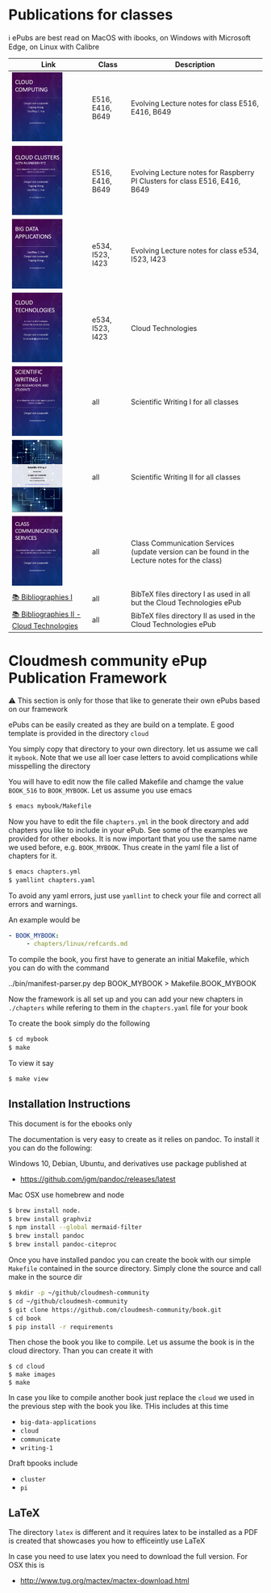 # Publications for classes

:information_source: ePubs are best read on MacOS with ibooks, on Windows with Microsoft Edge, on Linux with Calibre

Link |  Class | Description
|------ | --- | -------------
[<img src="cloud/cover/cover.jpg" width="100px">](vonLaszewski-cloud.epub?raw=true)| E516, E416, B649 | Evolving Lecture notes for class E516, E416, B649
[<img src="pi/cover/cover.jpg" width="100px">](vonLaszewski-pi.epub?raw=true)| E516, E416, B649 | Evolving Lecture notes for Raspberry PI Clusters for class E516, E416, B649
[<img src="big-data-applications/cover/cover.jpg" width="100px">](vonLaszewski-bigdata-application.epub?raw=true)| e534, I523, I423 | Evolving Lecture notes for class e534, I523, I423
[<img src="tech/cover/cover.jpg" width="100px">](https://github.com/cloudmesh/technologies/blob/master/vonLaszewski-cloud-technologies.epub?raw=true)| e534, I523, I423 | Cloud Technologies 
[<img src="writing-1/cover/cover.jpg" width="100px">](vonLaszewski-writing-1.epub?raw=true)| all | Scientific Writing I for all classes
[<img src="latex/cover-latex.png" width="100px">](http://cyberaide.org/papers/vonLaszewski-latex.pdf)| all | Scientific Writing II for all classes
[<img src="communicate/cover/cover.jpg" width="100px">](vonLaszewski-communicate.epub?raw=true)| all | Class Communication Services (update version can be found in the Lecture notes for the class)
[:books: Bibliographies I](bib) | all | BibTeX files directory I as used in all but the Cloud Technologies ePub
[:books: Bibliographies II - Cloud Technologies](https://github.com/cloudmesh/technologies/tree/master/bib) | all | BibTeX files directory II  as used in the Cloud Technologies ePub


# Cloudmesh community ePup Publication Framework

:warning: This section is only for those that like to generate their own ePubs based on our framework

ePubs can be easily created as they are build on a template. E good template is provided in the directory `cloud`

You simply copy that directory to your own directory. let us assume we call it `mybook`. Note that we use all loer case letters to avoid complications while misspelling the directory

You will have to edit now the file called Makefile and chamge the value `BOOK_516` to `BOOK_MYBOOK`. Let us assume you use emacs

```bash
$ emacs mybook/Makefile
```

Now you have to edit the file `chapters.yml` in the book directory and add chapters you like to include in your ePub. 
See some of the examples we provided for other ebooks. It is now important that you use the same name we used before, e.g. `BOOK_MYBOOK`. Thus create in the yaml file a list of chapters for it. 

```bash
$ emacs chapters.yml
$ yamllint chapters.yaml
```

To avoid any yaml errors, just use `yamllint` to check your file and correct all errors and warnings.

An example would be

```yaml
- BOOK_MYBOOK:
     - chapters/linux/refcards.md
```

To compile the book, you first have to generate an initial Makefile, which you can do with the command

 ../bin/manifest-parser.py dep BOOK_MYBOOK > Makefile.BOOK_MYBOOK

Now the framework is all set up and you can add your new chapters in `./chapters` while refering to them in the `chapters.yaml` file for your book

To create the book simply do the following

```bash
$ cd mybook
$ make
```

To view it say 

```bash
$ make view
```

## Installation Instructions

This document is for the ebooks only

The documentation is very easy to create as it relies on pandoc. To
install it you can do the following:

Windows 10, Debian, Ubuntu, and derivatives use package published at

* <https://github.com/jgm/pandoc/releases/latest>

Mac OSX use homebrew and node

```bash
$ brew install node.
$ brew install graphviz
$ npm install --global mermaid-filter
$ brew install pandoc
$ brew install pandoc-citeproc
```

Once you have installed pandoc you can create the book with our simple
`Makefile` contained in the source directory. Simply clone the source
and call make in the source dir

```bash
$ mkdir -p ~/github/cloudmesh-community
$ cd ~/github/cloudmesh-community
$ git clone https://github.com/cloudmesh-community/book.git
$ cd book
$ pip install -r requirements
```

Then chose the book you like to compile. Let us assume the book is in
the cloud directory. Than you can create it with

```
$ cd cloud
$ make images
$ make
```

In case you like to compile another book just replace the `cloud` we used in the previous step with the book you like. THis includes at this time

* `big-data-applications`
* `cloud`
* `communicate`
* `writing-1`

Draft bpooks include

* `cluster`
* `pi`



## LaTeX

The directory `latex` is different and it requires latex to be installed as a PDF is created that showcases you how to efficeintly use LaTeX

In case you need to use latex you need to download the full
version. For OSX this is

* <http://www.tug.org/mactex/mactex-download.html>


